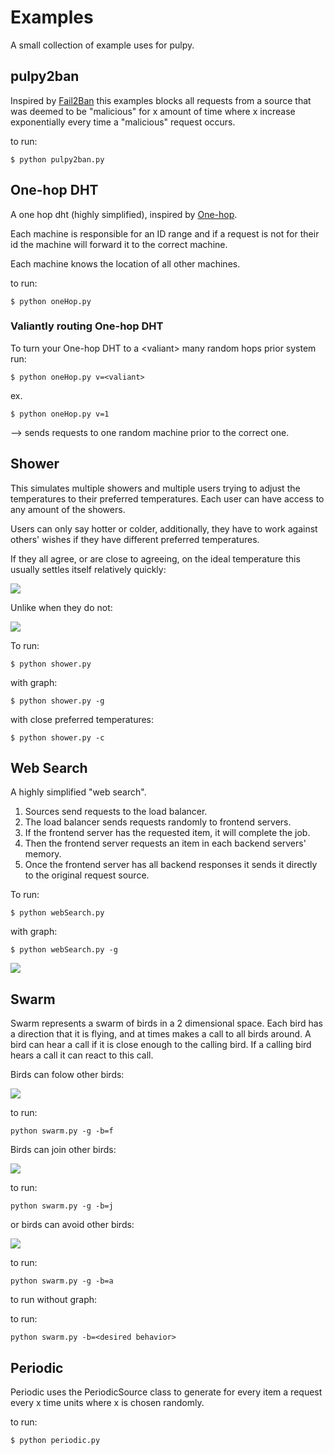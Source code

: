 # Examples

A small collection of example uses for pulpy.


## pulpy2ban

Inspired by [Fail2Ban](https://www.fail2ban.org/wiki/index.php/Main_Page) this examples blocks all requests from a source that was deemed to be "malicious" for x amount of time where x increase exponentially every time a "malicious" request occurs.

to run:


```
$ python pulpy2ban.py

```

## One-hop DHT



A one hop dht (highly simplified), inspired by [One-hop](https://www.usenix.org/legacy/events/hotos03/tech/full_papers/gupta/gupta_html/). 

Each machine is responsible for an ID range and if a request is not for their id the machine will forward it to the correct machine.

Each machine knows the location of all other machines.

to run:


```
$ python oneHop.py
```

### Valiantly routing One-hop DHT

To turn your One-hop DHT to a \<valiant\> many random hops prior system run:


```
$ python oneHop.py v=<valiant>

```

ex.


```
$ python oneHop.py v=1
```  
--> sends requests to one random machine prior to the correct one.

## Shower

This simulates multiple showers and multiple users trying to adjust the temperatures to their preferred temperatures. Each user can have access to any amount of the showers.

Users can only say hotter or colder, additionally, they have to work against others' wishes if they have different preferred temperatures.

If they all agree, or are close to agreeing, on the ideal temperature this usually settles itself relatively quickly: 

![](gifs/shower_consensuas.gif)

Unlike when they do not:

![](gifs/shower_no_consensuas.gif)

To run:

```
$ python shower.py
```

with graph:

```
$ python shower.py -g
```

with close preferred temperatures:

```
$ python shower.py -c
```


## Web Search

A highly simplified "web search". 

1. Sources send requests to the load balancer. 
2. The load balancer sends requests randomly to frontend servers. 
3. If the frontend server has the requested item, it will complete the job.
4. Then the frontend server requests an item in each backend servers' memory. 
5. Once the frontend server has all backend responses it sends it directly to the original request source.

To run:

```
$ python webSearch.py 
```

with graph:

```
$ python webSearch.py -g
```

![](gifs/webSearch.gif)

## Swarm

Swarm represents a swarm of birds in a 2 dimensional space.
Each bird has a direction that it is flying, and at times makes a call to all birds around. A bird can hear a call if it is close enough to the calling bird. If a calling bird hears a call it can react to this call.

Birds can folow other birds:


![](gifs/swarm_follow.gif)

to run:

```
python swarm.py -g -b=f
```

Birds can join other birds:


![](gifs/swarm_join.gif)

to run:

```
python swarm.py -g -b=j
```


or birds can avoid other birds:


![](gifs/swarm_avoid.gif)

to run:

```
python swarm.py -g -b=a
```

to run without graph:

to run:

```
python swarm.py -b=<desired behavior>
```









## Periodic

Periodic uses the PeriodicSource class to generate for every item a request every x time units where x is chosen randomly. 

to run:

```
$ python periodic.py

```






